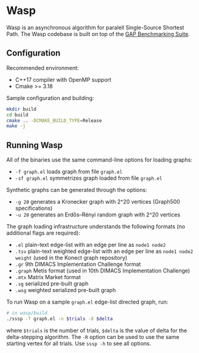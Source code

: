 # Wasp 
Wasp is an asynchronous algorithm for paralell Single-Source Shortest Path.
The Wasp codebase is built on top of the [GAP Benchmarking Suite](https://github.com/sbeamer/gapbs).

## Configuration
Recommended environment:
- C++17 compiler with OpenMP support
- Cmake >= 3.18

Sample configuration and building:
```bash
mkdir build
cd build 
cmake .. -DCMAKE_BUILD_TYPE=Release
make -j
```

## Running Wasp
All of the binaries use the same command-line options for loading graphs:
- `-f graph.el` loads graph from file `graph.el`
- `-sf graph.el` symmetrizes graph loaded from file `graph.el`

Synthetic graphs can be generated through the options:
- `-g 20` generates a Kronecker graph with 2^20 vertices (Graph500 specifications)
- `-u 20` generates an Erdős–Rényi random graph with 2^20 vertices

The graph loading infrastructure understands the following formats (no additional flags are required):

- `.el` plain-text edge-list with an edge per line as `node1 node2`
- `.tsv` plain-text weighted edge-list with an edge per line as `node1 node2 weight` (used in the Konect graph repository)
- `.gr` 9th DIMACS Implementation Challenge format
- `.graph` Metis format (used in 10th DIMACS Implementation Challenge)
- `.mtx` Matrix Market format
- `.sg` serialized pre-built graph
- `.wsg` weighted serialized pre-built graph


To run Wasp on a sample `graph.el` edge-list directed graph, run:
```bash
# in wasp/build
./sssp -f graph.el -n $trials -d $delta 
```
where `$trials` is the number of trials, `$delta` is the value of delta for the delta-stepping algorithm.
The `-R` option can be used to use the same starting vertex for all trials.
Use `sssp -h` to see all options.
